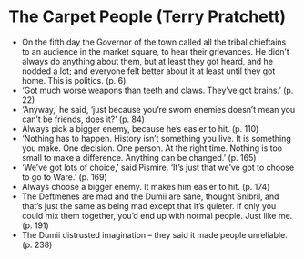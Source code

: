 # The Carpet People (Terry Pratchett)
* On the fifth day the Governor of the town called all the tribal chieftains to an audience in the market square, to hear their grievances. He didn’t always do anything about them, but at least they got heard, and he nodded a lot; and everyone felt better about it at least until they got home. This is politics. (p. 6)
* ‘Got much worse weapons than teeth and claws. They’ve got brains.’ (p. 22)
* ‘Anyway,’ he said, ‘just because you’re sworn enemies doesn’t mean you can’t be friends, does it?’ (p. 84)
* Always pick a bigger enemy, because he’s easier to hit. (p. 110)
* ‘Nothing has to happen. History isn’t something you live. It is something you make. One decision. One person. At the right time. Nothing is too small to make a difference. Anything can be changed.’ (p. 165)
* ‘We’ve got lots of choice,’ said Pismire. ‘It’s just that we’ve got to choose to go to Ware.’ (p. 169)
* Always choose a bigger enemy. It makes him easier to hit. (p. 174)
* The Deftmenes are mad and the Dumii are sane, thought Snibril, and that’s just the same as being mad except that it’s quieter. If only you could mix them together, you’d end up with normal people. Just like me. (p. 191)
* The Dumii distrusted imagination – they said it made people unreliable. (p. 238)